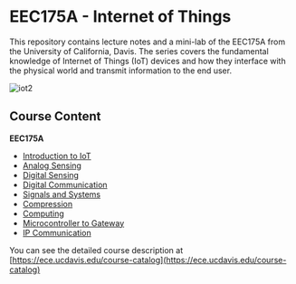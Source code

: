 # EEC175A - Internet of Things

This repository contains lecture notes and a mini-lab of the EEC175A from the University of California, Davis. The series covers the fundamental knowledge of Internet of Things (IoT) devices and how they interface with the physical world and transmit information to the end user.

![iot2](https://github.com/ttwag/EEC175A-IoT_Design/assets/113254272/984bfd7d-26f6-4ca5-8669-ed7270a4f920)

## Course Content

**EEC175A**

* [Introduction to IoT](./lecture/1_IntroductionToIOT.md)
* [Analog Sensing](./lecture/2_Analog_Sensing.md)
* [Digital Sensing](./lecture/3_Digital_Sensing.md)
* [Digital Communication](./lecture/4_Digital_Communication.md)
* [Signals and Systems](./lecture/5_Signals_and_Systems.md)
* [Compression](./lecture/6_Compression.md)
* [Computing](./lecture/7_Computing.md)
* [Microcontroller to Gateway](./lecture/8_MCUToGateWay.md)
* [IP Communication](./lecture/9_IP_Communication.md)

You can see the detailed course description at [https://ece.ucdavis.edu/course-catalog](https://ece.ucdavis.edu/course-catalog)

